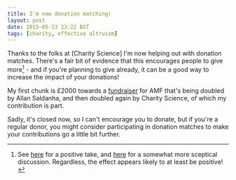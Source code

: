 ```yaml
---
title: I'm now donation matching!
layout: post
date: 2015-05-13 23:22 BST
tags: [charity, effective altruism]
---
```


Thanks to the folks at [Charity Science] I'm now helping out with
donation matches. There's a fair bit of evidence that this encourages
people to give more[^evidence] - and if you're planning to give 
already, it can be a good way to increase the impact of your donations!

[^evidence]: 
    See [here](http://www.charityscience.com/operations-details/the-power-of-donation-matching)
    for a positive take, and [here](http://www.benkuhn.net/matching) for 
    a somewhat more sceptical discussion. Regardless, the effect appears 
    likely to at least be positive!

My first chunk is £2000 towards a [fundraiser](https://www.againstmalaria.com/Fundraiser.aspx?FundraiserID=7019)
for AMF that's being doubled by Allan Saldanha, and then doubled again by Charity
Science, of which my contribution is part.

Sadly, it's closed now, so I can't encourage you to donate, but if you're 
a regular donor, you might consider participating in donation matches to make
your contributions go a little bit further.
